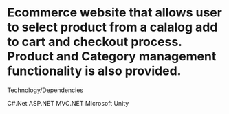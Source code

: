 # Ecommerce website that allows user to select product from a calalog add to cart and checkout process. Product and Category management functionality is also provided.

Technology/Dependencies

C#.Net 
ASP.NET 
MVC.NET
Microsoft Unity

